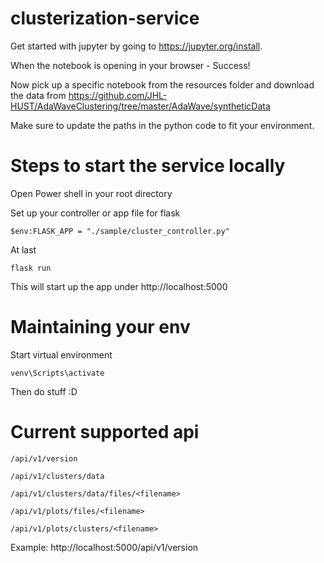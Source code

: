 # clusterization-service

Get started with jupyter by going to https://jupyter.org/install.

When the notebook is opening in your browser - Success!

Now pick up a specific notebook from the resources folder and download the data from
https://github.com/JHL-HUST/AdaWaveClustering/tree/master/AdaWave/syntheticData

Make sure to update the paths in the python code to fit your environment.


# Steps to start the service locally
Open Power shell in your root directory

Set up your controller or app file for flask 
```
$env:FLASK_APP = "./sample/cluster_controller.py"
```

At last
```
flask run
```
This will start up the app under http://localhost:5000

# Maintaining your env
Start virtual environment
```
venv\Scripts\activate
```
Then do stuff :D


# Current supported api
```
/api/v1/version

/api/v1/clusters/data

/api/v1/clusters/data/files/<filename>

/api/v1/plots/files/<filename>

/api/v1/plots/clusters/<filename>
```

Example: http://localhost:5000/api/v1/version